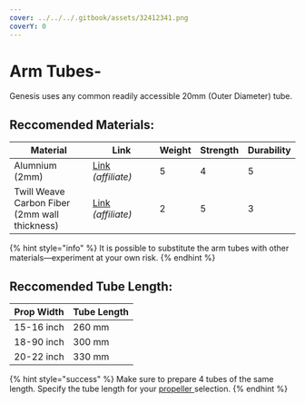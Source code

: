 ```yaml
---
cover: ../../../.gitbook/assets/32412341.png
coverY: 0
---
```


# Arm Tubes-

Genesis uses any common readily accessible 20mm (Outer Diameter) tube.

## Reccomended Materials:

<table><thead><tr><th>Material</th><th width="102">Link</th><th data-type="rating" data-max="5">Weight</th><th data-type="rating" data-max="5">Strength</th><th data-type="rating" data-max="5">Durability</th></tr></thead><tbody><tr><td>Alumnium (2mm)</td><td><a href="https://amzn.to/3XS4zzk">Link</a><br><em>(affiliate)</em></td><td>5</td><td>4</td><td>5</td></tr><tr><td>Twill Weave Carbon Fiber (2mm wall thickness)</td><td><a href="https://amzn.to/47XlWn1">Link</a><br><em>(affiliate)</em></td><td>2</td><td>5</td><td>3</td></tr></tbody></table>

{% hint style="info" %}
It is possible to substitute the arm tubes with other materials—experiment at your own risk.
{% endhint %}

## Reccomended Tube Length:

| Prop Width | Tube Length |
| ---------- | ----------- |
| 15-16 inch | 260 mm      |
| 18-90 inch | 300 mm      |
| 20-22 inch | 330 mm      |

{% hint style="success" %}
Make sure to prepare 4 tubes of the same length. Specify the tube length for your [propeller ](propellers.md)selection.
{% endhint %}



